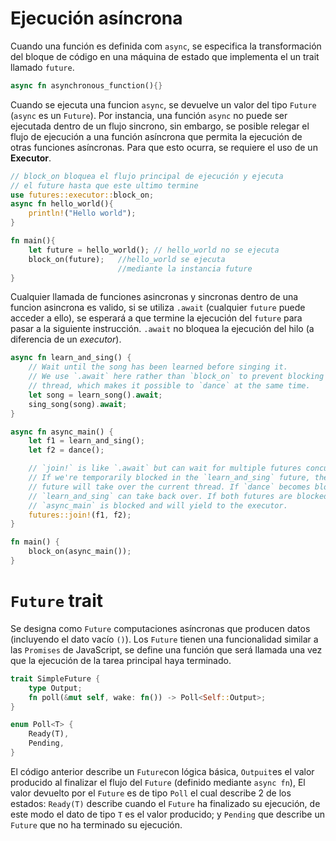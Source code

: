 # Ejecución asíncrona
Cuando una función es definida com `async`, se especifica la transformación del bloque de código en una máquina de estado que implementa el un trait llamado `future`. 
```Rust
async fn asynchronous_function(){}
```
Cuando se ejecuta una funcion `async`, se devuelve un valor del tipo `Future`  (`async` es un `Future`). Por instancia, una función `async` no puede ser ejecutada dentro de un flujo sincrono, sin embargo, se posible relegar el flujo de ejecución a una función asíncrona que permita la ejecución de otras funciones asíncronas. Para que esto ocurra, se requiere el uso de un **Executor**.
```Rust
// block_on bloquea el flujo principal de ejecución y ejecuta
// el future hasta que este ultimo termine
use futures::executor::block_on;
async fn hello_world(){
	println!("Hello world");
}

fn main(){
	let future = hello_world(); // hello_world no se ejecuta
	block_on(future);   //hello_world se ejecuta 
						//mediante la instancia future
}
```

Cualquier llamada de funciones asincronas y sincronas dentro de una funcion asincrona es valido, si se utiliza `.await` (cualquier `future` puede acceder a ello), se esperará a que termine la ejecución del `future` para pasar a la siguiente instrucción. `.await` no bloquea la ejecución del hilo (a diferencia de un *executor*).
```Rust
async fn learn_and_sing() {
    // Wait until the song has been learned before singing it.
    // We use `.await` here rather than `block_on` to prevent blocking the
    // thread, which makes it possible to `dance` at the same time.
    let song = learn_song().await;
    sing_song(song).await;
}

async fn async_main() {
    let f1 = learn_and_sing();
    let f2 = dance();

    // `join!` is like `.await` but can wait for multiple futures concurrently.
    // If we're temporarily blocked in the `learn_and_sing` future, the `dance`
    // future will take over the current thread. If `dance` becomes blocked,
    // `learn_and_sing` can take back over. If both futures are blocked, then
    // `async_main` is blocked and will yield to the executor.
    futures::join!(f1, f2);
}

fn main() {
    block_on(async_main());
}
```
# `Future` trait
Se designa como `Future` computaciones asíncronas que producen datos (incluyendo el dato vacío `()`). Los `Future` tienen una funcionalidad similar a las `Promises` de JavaScript, se define una función que será llamada una vez que la ejecución de la tarea principal haya terminado.
```Rust
trait SimpleFuture {
    type Output;
    fn poll(&mut self, wake: fn()) -> Poll<Self::Output>;
}

enum Poll<T> {
    Ready(T),
    Pending,
}

```
El código anterior describe un `Future`con lógica básica, `Outpuit`es el valor producido al finalizar el flujo del `Future` (definido mediante `async fn`), El valor devuelto por el `Future` es de tipo `Poll` el cual describe 2 de los estados: `Ready(T)` describe cuando el `Future` ha finalizado su ejecución, de este modo el dato de tipo `T` es el valor producido; y `Pending` que describe un `Future` que no ha terminado su ejecución. 